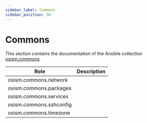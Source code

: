 ```yaml
---
sidebar_label: Commons
sidebar_position: 50
---
```


# Commons

This section contains the documentation of the Ansible collection [osism.commons](https://github.com/osism/ansible-collection-commons).

**Role**                | **Description**
------------------------|----------------
osism.commons.network   |
osism.commons.packages  |
osism.commons.services  |
osism.commons.sshconfig |
osism.commons.timezone  |
